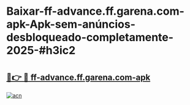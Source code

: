 # Baixar-ff-advance.ff.garena.com-apk-Apk-sem-anúncios-desbloqueado-completamente-2025-#h3ic2

# <h2><a href="https://ainizakaria.my?title=ff-advance.ff.garena.com-apk&ref=24M">🔗👉 🔴 ff-advance.ff.garena.com-apk</a></h2>

[![acn](https://github.com/user-attachments/assets/0f9c940e-d8b0-45ae-aac7-cd30a18b3e1c)](https://ainizakaria.my?title=ff-advance.ff.garena.com-apk&ref=24M)

